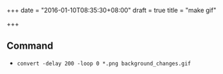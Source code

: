 +++
date = "2016-01-10T08:35:30+08:00"
draft = true
title = "make gif"

+++



## Command

* `convert -delay 200 -loop 0 *.png background_changes.gif`